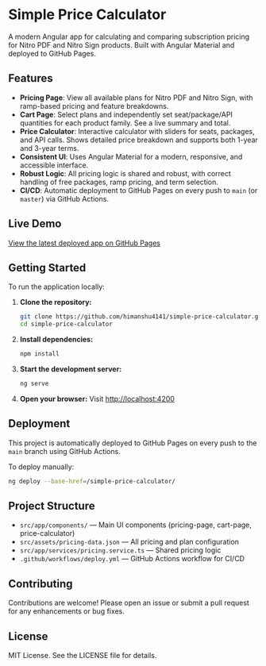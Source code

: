 # Simple Price Calculator

A modern Angular app for calculating and comparing subscription pricing for Nitro PDF and Nitro Sign products. Built with Angular Material and deployed to GitHub Pages.

## Features

- **Pricing Page**: View all available plans for Nitro PDF and Nitro Sign, with ramp-based pricing and feature breakdowns.
- **Cart Page**: Select plans and independently set seat/package/API quantities for each product family. See a live summary and total.
- **Price Calculator**: Interactive calculator with sliders for seats, packages, and API calls. Shows detailed price breakdown and supports both 1-year and 3-year terms.
- **Consistent UI**: Uses Angular Material for a modern, responsive, and accessible interface.
- **Robust Logic**: All pricing logic is shared and robust, with correct handling of free packages, ramp pricing, and term selection.
- **CI/CD**: Automatic deployment to GitHub Pages on every push to `main` (or `master`) via GitHub Actions.

## Live Demo

[View the latest deployed app on GitHub Pages](https://himanshu4141.github.io/simple-price-calculator/)

## Getting Started

To run the application locally:

1. **Clone the repository:**
   ```sh
   git clone https://github.com/himanshu4141/simple-price-calculator.git
   cd simple-price-calculator
   ```
2. **Install dependencies:**
   ```sh
   npm install
   ```
3. **Start the development server:**
   ```sh
   ng serve
   ```
4. **Open your browser:**
   Visit [http://localhost:4200](http://localhost:4200)

## Deployment

This project is automatically deployed to GitHub Pages on every push to the `main` branch using GitHub Actions.

To deploy manually:
```sh
ng deploy --base-href=/simple-price-calculator/
```

## Project Structure

- `src/app/components/` — Main UI components (pricing-page, cart-page, price-calculator)
- `src/assets/pricing-data.json` — All pricing and plan configuration
- `src/app/services/pricing.service.ts` — Shared pricing logic
- `.github/workflows/deploy.yml` — GitHub Actions workflow for CI/CD

## Contributing

Contributions are welcome! Please open an issue or submit a pull request for any enhancements or bug fixes.

## License

MIT License. See the LICENSE file for details.